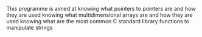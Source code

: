 This programme is aimed at 
knowing what pointers to pointers are and how they are used
knowing what multidimensional arrays are and how they are used
knowing what are the most common C standard library functions to manipulate strings
